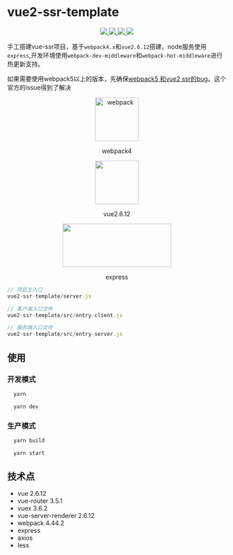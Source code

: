 # vue2-ssr-template

<p align="center">
  <a href="https://github.com/gzg1023/vue2-ssr-template">
    <img src="https://img.shields.io/badge/vue-ssr-blue.svg" >
  </a>
  <a href="https://github.com/gzg1023/vue2-ssr-template">
    <img src="https://img.shields.io/badge/license-MIT-green.svg" >
  </a>
  <a href="https://github.com/gzg1023/vue2-ssr-template">
    <img src="https://img.shields.io/badge/webpack-build-blue.svg" >
  </a>
   <a href="https://github.com/gzg1023/vue2-ssr-template">
    <img src="https://img.shields.io/badge/express-node-green.svg" >
  </a>
</p>

手工搭建vue-ssr项目，基于``webpack4.x``和``vue2.6.12``搭建，node服务使用``express``,开发环境使用``webpack-dev-middleware``和``webpack-hot-middleware``进行热更新支持。

如果需要使用webpack5以上的版本，先确保[webpack5 和vue2 ssr的bug](https://github.com/vuejs/vue/issues/11718)。这个官方的issue得到了解决

<div align="center">   
<img  width = "100" height = "100" alt="webpack" align = "center" src="https://webpack.docschina.org/icon_512x512.png">

webpack4

<img width = "100" height = "100"  src="https://cn.vuejs.org/images/logo.png">

vue2.6.12

<img width = "250" height = "100"  src="https://cdn.nlark.com/yuque/0/2021/png/276171/1618808297527-45830ab2-baff-46cc-87dc-9d26d3350078.png">

express

</div>


```javascript
// 项目主入口
vue2-ssr-template/server.js

// 客户端入口文件
vue2-ssr-template/src/entry-client.js

// 服务端入口文件
vue2-ssr-template/src/entry-server.js
```

## 使用 

### 开发模式

```bash 
  yarn 

  yarn dev
```

### 生产模式


```bash 
  yarn build

  yarn start
```

## 技术点
- vue 2.6.12
- vue-router 3.5.1
- vuex 3.6.2
- vue-server-renderer 2.6.12
- webpack 4.44.2 
- express
- axios
- less